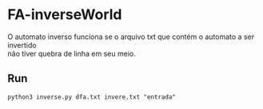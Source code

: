 # FA-inverseWorld
O automato inverso funciona se o arquivo txt que contém o automato a ser invertido  
não tiver quebra de linha em seu meio.

## Run
```
python3 inverse.py dfa.txt invere.txt "entrada"

```